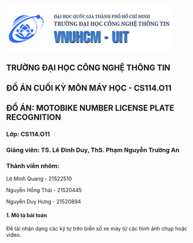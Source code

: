 ![image](https://github.com/roro1230/CS114.O11-21520445/blob/fdb46864a5ae1f78fce3c082995a15e9e2db0415/UIT-Image.png)


## **TRƯỜNG ĐẠI HỌC CÔNG NGHỆ THÔNG TIN**

## **ĐỒ ÁN CUỐI KỲ MÔN MÁY HỌC - CS114.O11**

## **ĐỒ ÁN: MOTOBIKE NUMBER LICENSE PLATE RECOGNITION**

### Lớp: CS114.O11

### Giảng viên: TS. Lê Đình Duy, ThS. Phạm Nguyễn Trường An

### Thành viên nhóm:

Lê Minh Quang - 21522510

Nguyễn Hồng Thái - 21520445

Nguyễn Duy Hưng - 21520894

#### 1. Mô tả bài toán  
Đề tài nhận dạng các ký tự trên biển số xe máy từ các hình ảnh chụp hoặc video.
